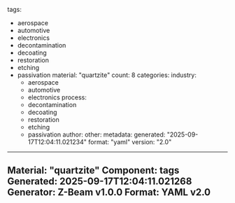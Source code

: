 tags:
  - aerospace
  - automotive
  - electronics
  - decontamination
  - decoating
  - restoration
  - etching
  - passivation
material: "quartzite"
count: 8
categories:
  industry:
    - aerospace
    - automotive
    - electronics
  process:
    - decontamination
    - decoating
    - restoration
    - etching
    - passivation
  author:
  other:
metadata:
  generated: "2025-09-17T12:04:11.021234"
  format: "yaml"
  version: "2.0"

---
Material: "quartzite"
Component: tags
Generated: 2025-09-17T12:04:11.021268
Generator: Z-Beam v1.0.0
Format: YAML v2.0
---